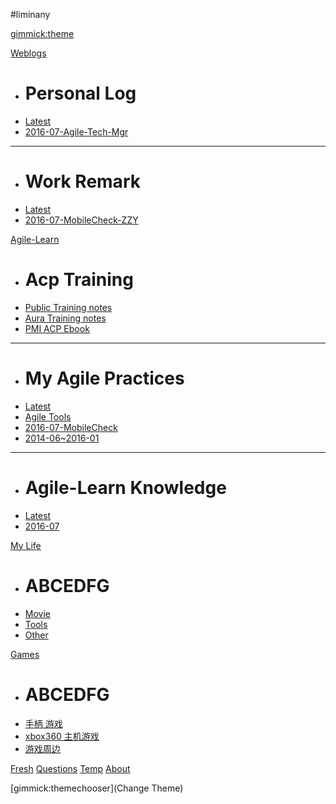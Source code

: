 ﻿#liminany
<!--
  -- Default theme
  -- (Read: http://dynalon.github.io/mdwiki/#!customizing.md#Theme_chooser)
  -- [gimmick:theme](flatly)
-->


[gimmick:theme](flatly)
<!--
  -- Navigation
  -- (Read: http://dynalon.github.io/mdwiki/#!quickstart.md#Adding_a_navigation)
  -->
<!--
    [Note](pages/note.md)
    [Work Remark](pages/remark.md)
    [Acp Training](pages/aura-acp-training.md)
    [PMI ACP Ebook](pages/acp-ebook.md)
    [Fresh](pages/fresh.md)
    [Questions](pages/qa.md)
    [Temp](pages/temp.md)
    -->
<!--
#[Data](pages/data.md)
#[About](pages/about.md)
-->


[Weblogs]()

  * # Personal Log
  * [Latest](pages/note.md)
  * [2016-07-Agile-Tech-Mgr](pages/2016-07-note.md)
  - - - -
  * # Work Remark
  * [Latest](pages/remark.md)
  * [2016-07-MobileCheck-ZZY](pages/2016-07-remark.md) 

[Agile-Learn]()

  * # Acp Training
  * [Public Training notes](pages/public-training.md)
  * [Aura Training notes](pages/aura-acp-training.md)
  * [PMI ACP Ebook](pages/acp-ebook.md)
  - - - -
  * # My Agile Practices 
  * [Latest](agilePractices/Latest.md)
  * [Agile Tools](agilePractices/agile-tools.md)
  * [2016-07-MobileCheck](agilePractices/2016-07-MobileCheck.md) 
  * [2014-06~2016-01](2014-06~2016-01.md) 
  - - - -
  * # Agile-Learn Knowledge 
  * [Latest](Agile-Learn/Latest.md)
  * [2016-07](Agile-Learn/2016-07.md) 

[My Life]()

  * # ABCEDFG
  * [Movie](life/movie.md)
  * [Tools](life/tools.md)
  * [Other](life/other.md)

[Games]()

  * # ABCEDFG
  * [手柄 游戏](games/controller-games.md)
  * [xbox360 主机游戏](games/xbox360.md)
  * [游戏周边](games/other.md)

[Fresh](pages/fresh.md)
[Questions](pages/qa.md)
[Temp](pages/temp.md)
[About](pages/about.md)


[gimmick:themechooser](Change Theme)
<!--
[gimmick:Disqus](limin-mblogs)
 -->
